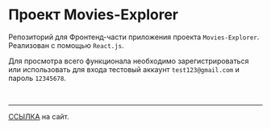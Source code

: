 # **Проект Movies-Explorer**

Репозиторий для Фронтенд-части приложения проекта `Movies-Explorer`. Реализован с помощью `React.js`.

Для просмотра всего функционала необходимо зарегистрироваться или использовать для входа тестовый аккаунт `test123@gmail.com` и пароль `12345678`.

<br>

---

[ССЫЛКА](https://movies-explorer-roman.nomoredomains.icu/ "Проект Movies-Explorer") на сайт.
